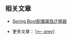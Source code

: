 ## 相关文章

+ [Spring Boot配置属性迁移器](http://tu-yucheng.github.io/springboot/2023/05/12/spring-boot-properties-migrator.html)

- 更多文章： [[<-- prev]](../spring-boot-properties-3/README.md)